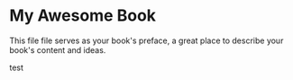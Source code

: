 # My Awesome Book

This file file serves as your book's preface, a great place to describe your book's content and ideas.



test

